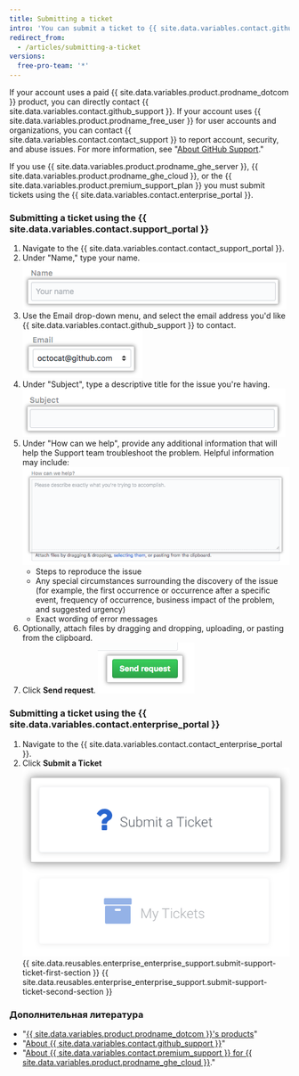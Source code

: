 ```yaml
---
title: Submitting a ticket
intro: 'You can submit a ticket to {{ site.data.variables.contact.github_support }} using the support portal.'
redirect_from:
  - /articles/submitting-a-ticket
versions:
  free-pro-team: '*'
---
```


If your account uses a paid {{ site.data.variables.product.prodname_dotcom }} product, you can directly contact {{ site.data.variables.contact.github_support }}. If your account uses {{ site.data.variables.product.prodname_free_user }} for user accounts and organizations, you can contact {{ site.data.variables.contact.contact_support }} to report account, security, and abuse issues. For more information, see "[About GitHub Support](/github/working-with-github-support/about-github-support)."

If you use {{ site.data.variables.product.prodname_ghe_server }}, {{ site.data.variables.product.prodname_ghe_cloud }}, or the {{ site.data.variables.product.premium_support_plan }} you must submit tickets using the {{ site.data.variables.contact.enterprise_portal }}.

### Submitting a ticket using the {{ site.data.variables.contact.support_portal }}

1. Navigate to the {{ site.data.variables.contact.contact_support_portal }}.
2. Under "Name," type your name. ![Name field](/assets/images/help/support/name-field.png)
3. Use the Email drop-down menu, and select the email address you'd like {{ site.data.variables.contact.github_support }} to contact. ![Email field](/assets/images/help/support/email-field.png)
4. Under "Subject", type a descriptive title for the issue you're having. ![Subject field](/assets/images/help/support/subject-field.png)
5. Under "How can we help", provide any additional information that will help the Support team troubleshoot the problem. Helpful information may include: ![How can we help field](/assets/images/help/support/how-can-we-help-field.png)
    - Steps to reproduce the issue
    - Any special circumstances surrounding the discovery of the issue (for example, the first occurrence or occurrence after a specific event, frequency of occurrence, business impact of the problem, and suggested urgency)
    - Exact wording of error messages
6. Optionally, attach files by dragging and dropping, uploading, or pasting from the clipboard.
7. Click **Send request**. ![Send request button](/assets/images/help/support/send-request-button.png)

### Submitting a ticket using the {{ site.data.variables.contact.enterprise_portal }}

1. Navigate to the {{ site.data.variables.contact.contact_enterprise_portal }}.
5. Click **Submit a Ticket** ![Submit a ticket to Enterprise Support team](/assets/images/enterprise/support/submit-ticket-button.png)
{{ site.data.reusables.enterprise_enterprise_support.submit-support-ticket-first-section }}
{{ site.data.reusables.enterprise_enterprise_support.submit-support-ticket-second-section }}

### Дополнительная литература
- "[{{ site.data.variables.product.prodname_dotcom }}'s products](/github/getting-started-with-github/githubs-products)"
- "[About {{ site.data.variables.contact.github_support }}](/articles/about-github-support)"
- "[About {{ site.data.variables.contact.premium_support }} for {{ site.data.variables.product.prodname_ghe_cloud }}](/articles/about-github-premium-support-for-github-enterprise-cloud)."
